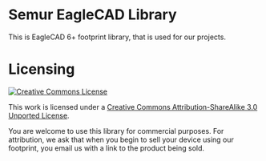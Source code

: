 Semur EagleCAD Library
======================

This is EagleCAD 6+ footprint library, that is used for our projects.


Licensing
=========

[![Creative Commons License](http://i.creativecommons.org/l/by-sa/3.0/88x31.png)](http://creativecommons.org/licenses/by-sa/3.0/deed.en_US)

This work is licensed under a [Creative Commons Attribution-ShareAlike 3.0 Unported License](http://creativecommons.org/licenses/by-sa/3.0/deed.en_US).

You are welcome to use this library for commercial purposes. For attribution, 
we ask that when you begin to sell your device using our footprint, you email 
us with a link to the product being sold.
